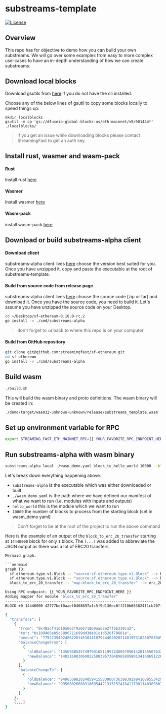 # substreams-template
[![License](https://img.shields.io/badge/License-Apache%202.0-blue.svg)](https://opensource.org/licenses/Apache-2.0)

## Overview
This repo has for objective to demo how you can build your own substreams. We will go over some examples from easy to 
more complex use-cases to have an in-depth understanding of how we can create substreams.

## Download local blocks
Download gsutils from [here](https://cloud.google.com/storage/docs/gsutil_install) if you do not have the cli installed.

Choose any of the below lines of gsutil to copy some blocks locally to speed things up:

```
mkdir localblocks 
gsutil -m cp 'gs://dfuseio-global-blocks-us/eth-mainnet/v5/001444*' ./localblocks/
```

> If you get an issue while downloading blocks please contact StreamingFast to get an auth key.

## Install rust, wasmer and wasm-pack

#### Rust
Install rust [here](https://www.rust-lang.org/tools/install)

#### Wasmer
Install wasmer [here](https://wasmer.io/)

#### Wasm-pack
install wasm-pack [here](https://rustwasm.github.io/wasm-pack/installer/)

## Download or build substreams-alpha client

#### Download client
substreams-alpha client lives [here](https://github.com/streamingfast/sf-ethereum/releases/tag/v0.10.0-rc.2) 
choose the version best suited for you. Once you have unzipped it, copy and paste the executable at the root of substreams-template.

#### Build from source code from release page
substreams-alpha client lives [here](https://github.com/streamingfast/sf-ethereum/releases/tag/v0.10.0-rc.2)
choose the source code (zip or tar) and download it. Once you have the source code, you need to build it. Let's assume
you have unzipped the source code on your Desktop.

```bash
cd ~/Desktop/sf-ethereum-0.10.0-rc.2
go install -v ./cmd/substreams-alpha
```

> don't forget to `cd` back to where this repo is on your computer

#### Build from GitHub repository
```bash
git clone git@github.com:streamingfast/sf-ethereum.git
cd sf-ethereum
go install -v ./cmd/substreams-alpha
```

## Build wasm
```bash
./build.sh
```

This will build the wasm binary and proto definitions. The wasm binary will be created in:
```bash
./demo/target/wasm32-unknown-unknown/release/substreams_template.wasm
```

## Set up environment variable for RPC
```bash
export STREAMING_FAST_ETH_MAINNET_RPC={{ YOUR_FAVORITE_RPC_ENDPOINT_HERE }}
```

## Run substreams-alpha with wasm binary
```bash
substreams-alpha local ./wasm_demo.yaml block_to_hello_world 10000 --blocks-store-url=./localblocks --rpc-endpoint=$STREAMING_FAST_ETH_MAINNET_RPC
```

Let's break down everything happening above.

- `substreams-alpha` is the executable which was either downloaded or built
- `./wasm_demo.yaml` is the path where we have defined our manifest of what we want to run (i.e. modules with inputs and outputs)
- `hello_world` this is the module which we want to run
- `10000` the number of blocks to process from the starting block (set in wasm_demo.yaml)

> Don't forget to be at the root of the project to run the above command

Here is the example of an output of the `block_to_erc_20_transfer` starting at `14440000` block for only `1` block.
The `[...]` was added to abbreviate the JSON output as there was a lot of ERC20 transfers.

```bash
Mermaid graph:

```mermaid
graph TD;
  sf.ethereum.type.v1.Block -- "source:sf.ethereum.type.v1.Block" --> block_to_hello_world
  sf.ethereum.type.v1.Block -- "source:sf.ethereum.type.v1.Block" --> block_to_erc_20_transfer
  block_to_erc_20_transfer -- "map:block_to_erc_20_transfer" --> erc_20_transfer

Using RPC endpoint: {{ YOUR_FAVORITE_RPC_ENDPOINT_HERE }}
Adding mapper for module "block_to_erc_20_transfer"
-------------------------------------------------------------------
BLOCK +0 14440000 42777bef0aaef0468697a1c5f9d130ec0ff210b653624f1cb207f057d4bd99bf

{
  "transfers": [
    {
      "from": "0x48acf41d10a063f9a6b718b9aad2e2ff5b319ca2",
      "to": "0x109403ab5c5896711699dd3de01c1d520f79801a",
      "amount": "7752235492486228145381410794440202021481973102607839495265831900745419456512",
      "balanceChangeFrom": [
        {
          "oldBalance": "13569385457497991651199724805705614201555076328004753598373935625927319879680",
          "newBalance": "14021698306081258039573048965895801341606912205604912051653066813458230542336"
        }
      ],
      "balanceChangeTo": [
        {
          "oldBalance": "9498569820248594155839807363993929941088553429603327518861754938149123915776",
          "newBalance": "9950882668831860544213131524184117081140389307203485972140886125680034578432"
        }
      ]
    },
    [...]
}
```